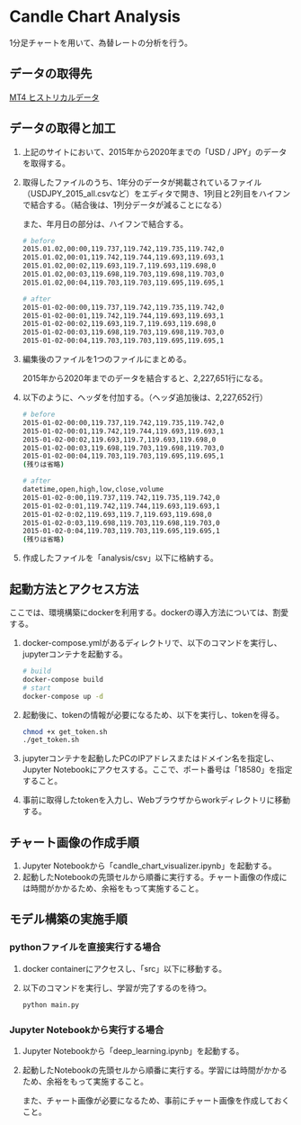 # Candle Chart Analysis
1分足チャートを用いて、為替レートの分析を行う。

## データの取得先
[MT4 ヒストリカルデータ](https://www.axiory.com/jp/how-to-install/mt4-historical-data)

## データの取得と加工
1. 上記のサイトにおいて、2015年から2020年までの「USD / JPY」のデータを取得する。
1. 取得したファイルのうち、1年分のデータが掲載されているファイル（USDJPY_2015_all.csvなど）をエディタで開き、1列目と2列目をハイフンで結合する。（結合後は、1列分データが減ることになる）

    また、年月日の部分は、ハイフンで結合する。

    ```bash
    # before
    2015.01.02,00:00,119.737,119.742,119.735,119.742,0
    2015.01.02,00:01,119.742,119.744,119.693,119.693,1
    2015.01.02,00:02,119.693,119.7,119.693,119.698,0
    2015.01.02,00:03,119.698,119.703,119.698,119.703,0
    2015.01.02,00:04,119.703,119.703,119.695,119.695,1

    # after
    2015-01-02-00:00,119.737,119.742,119.735,119.742,0
    2015-01-02-00:01,119.742,119.744,119.693,119.693,1
    2015-01-02-00:02,119.693,119.7,119.693,119.698,0
    2015-01-02-00:03,119.698,119.703,119.698,119.703,0
    2015-01-02-00:04,119.703,119.703,119.695,119.695,1
    ```

1. 編集後のファイルを1つのファイルにまとめる。

    2015年から2020年までのデータを結合すると、2,227,651行になる。

1. 以下のように、ヘッダを付加する。（ヘッダ追加後は、2,227,652行）

    ```bash
    # before
    2015-01-02-00:00,119.737,119.742,119.735,119.742,0
    2015-01-02-00:01,119.742,119.744,119.693,119.693,1
    2015-01-02-00:02,119.693,119.7,119.693,119.698,0
    2015-01-02-00:03,119.698,119.703,119.698,119.703,0
    2015-01-02-00:04,119.703,119.703,119.695,119.695,1
    (残りは省略)

    # after
    datetime,open,high,low,close,volume
    2015-01-02-0:00,119.737,119.742,119.735,119.742,0
    2015-01-02-0:01,119.742,119.744,119.693,119.693,1
    2015-01-02-0:02,119.693,119.7,119.693,119.698,0
    2015-01-02-0:03,119.698,119.703,119.698,119.703,0
    2015-01-02-0:04,119.703,119.703,119.695,119.695,1
    (残りは省略)
    ```

1. 作成したファイルを「analysis/csv」以下に格納する。

## 起動方法とアクセス方法
ここでは、環境構築にdockerを利用する。dockerの導入方法については、割愛する。

1. docker-compose.ymlがあるディレクトリで、以下のコマンドを実行し、jupyterコンテナを起動する。

    ```bash
    # build
    docker-compose build
    # start
    docker-compose up -d
    ```

1. 起動後に、tokenの情報が必要になるため、以下を実行し、tokenを得る。

    ```bash
    chmod +x get_token.sh
    ./get_token.sh
    ```

1. jupyterコンテナを起動したPCのIPアドレスまたはドメイン名を指定し、Jupyter Notebookにアクセスする。ここで、ポート番号は「18580」を指定すること。
1. 事前に取得したtokenを入力し、Webブラウザからworkディレクトリに移動する。

## チャート画像の作成手順
1. Jupyter Notebookから「candle_chart_visualizer.ipynb」を起動する。
1. 起動したNotebookの先頭セルから順番に実行する。チャート画像の作成には時間がかかるため、余裕をもって実施すること。

## モデル構築の実施手順
### pythonファイルを直接実行する場合
1. docker containerにアクセスし、「src」以下に移動する。
1. 以下のコマンドを実行し、学習が完了するのを待つ。

    ```bash
    python main.py
    ```

### Jupyter Notebookから実行する場合
1. Jupyter Notebookから「deep_learning.ipynb」を起動する。
1. 起動したNotebookの先頭セルから順番に実行する。学習には時間がかかるため、余裕をもって実施すること。

    また、チャート画像が必要になるため、事前にチャート画像を作成しておくこと。

